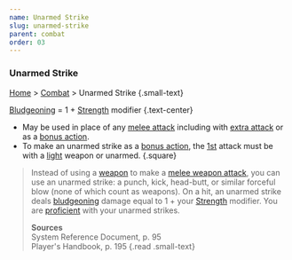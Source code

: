 ```yaml
---
name: Unarmed Strike
slug: unarmed-strike
parent: combat
order: 03
---
```

### Unarmed Strike
[Home](dm-operations-center) > [Combat](combat) > Unarmed Strike {.small-text}

[Bludgeoning](damage-type) = 1 + [Strength](strength) modifier {.text-center}

- May be used in place of any [melee attack](melee-attack) including with [extra attack](extra-attack) or as a [bonus action](bonus-action).
- To make an unarmed strike as a [bonus action](bonus-action), the [1st](actions-in-combat) attack must be with a [light](weapon-properties) weapon or unarmed.
{.square}

> Instead of using a [weapon](weapons) to make a [melee weapon attack](melee-attack), you can use an unarmed strike: a punch, kick, head-butt, or similar forceful blow (none of which count as weapons). On a hit, an unarmed strike deals [bludgeoning](damage-type) damage equal to 1 + your [Strength](strength) modifier. You are [proficient](proficienciy) with your unarmed strikes.
>
> **Sources** <br/>
> System Reference Document, p. 95<br/>
> Player's Handbook, p. 195
{.read .small-text}